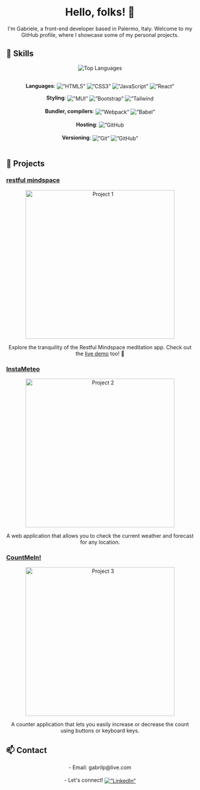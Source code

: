 # <div align="center">Hello, folks! 👋</div>

<div align="center">I'm Gabriele, a front-end developer based in Palermo, Italy. Welcome to my GitHub profile, where I showcase some of my personal projects.</div>

## 🔧 Skills

<div align="center">
  <div align="center">
    <img src="https://github-readme-stats.vercel.app/api/top-langs/?username=gabrilp&layout=compact" alt="Top Languages">
  </div>

  </br>

  <b>Languages</b>: 
    <img align="center" alt=”HTML5” src="https://img.shields.io/badge/html5-%23E34F26.svg?style=for-the-badge&logo=html5&logoColor=white"/>
    <img align="center" alt=”CSS3” src="https://img.shields.io/badge/css3-%231572B6.svg?style=for-the-badge&logo=css3&logoColor=white"/>
    <img align="center" alt=”JavaScript” src="https://img.shields.io/badge/javascript-%23323330.svg?style=for-the-badge&logo=javascript&logoColor=%23F7DF1E"/>
    <img align="center" alt=”React” src="https://img.shields.io/badge/react-%2320232a.svg?style=for-the-badge&logo=react&logoColor=%2361DAFB"/> 
</div>

<div align="center" >
  <b>Styling</b>:
    <img align="center" alt=”MUI” src="https://img.shields.io/badge/MUI-%230081CB.svg?style=for-the-badge&logo=mui&logoColor=white"/> 
    <img align="center" alt=”Bootstrap” src="https://img.shields.io/badge/bootstrap-%238511FA.svg?style=for-the-badge&logo=bootstrap&logoColor=white"/> 
    <img align="center" alt=”Tailwind CSS” src="https://img.shields.io/badge/tailwindcss-%2338B2AC.svg?style=for-the-badge&logo=tailwind-css&logoColor=white"/> 
</div>

<br/>

<div align="center">
  <b>Bundler, compilers</b>:
    <img align="center" alt=”Webpack” src="https://img.shields.io/badge/webpack-%238DD6F9.svg?style=for-the-badge&logo=webpack&logoColor=black"/> 
    <img align="center" alt=”Babel” src="https://img.shields.io/badge/Babel-F9DC3e?style=for-the-badge&logo=babel&logoColor=black"/> 
</div>

<br/>

<div align="center">
  <b>Hosting</b>:
    <img align="center" alt=”GitHub Pages” src="https://img.shields.io/badge/github%20pages-121013?style=for-the-badge&logo=github&logoColor=white"/> 
</div>

<br/>

<div align="center">
  <b>Versioning</b>:
    <img align="center" alt=”Git” src="https://img.shields.io/badge/git-%23F05033.svg?style=for-the-badge&logo=git&logoColor=white"/> 
    <img align="center" alt=”GitHub” src="https://img.shields.io/badge/github-%23121011.svg?style=for-the-badge&logo=github&logoColor=white"/> 
</div>

<br/>

## 🌟 Projects

### [restful mindspace](https://gabrilp.github.io/meditation-app/)
<div align="center">
  <a target="_blank" href="https://github.com/GabriLP/meditation-app">
    <img align="center" src="Project1Image.jpg" alt="Project 1" width="400">
  </a>
</div>

<div align="center">
  <p>Explore the tranquility of the Restful Mindspace meditation app. Check out the <a href="https://gabrilp.github.io/meditation-app/">live demo</a> too! 🪷</p>
</div>

### [InstaMeteo](https://gabrilp.github.io/MeteOggi/)

<div align="center">
  <a target="_blank" href="Link to Project">
    <img align="center" src="Project2Image.jpg" alt="Project 2" width="400">
  </a>
</div>

<div align="center">
  <p>A web application that allows you to check the current weather and forecast for any location.</p>
</div>

### [CountMeIn!](https://gabrilp.github.io/counter-app/)

<div align="center">
  <a target="_blank" href="Link to Project">
    <img align="center" src="Project3Image.jpg" alt="Project 3" width="400">
  </a>
</div>

<div align="center">
  <p>A counter application that lets you easily increase or decrease the count using buttons or keyboard keys.</p>
</div>

## 📫 Contact

<div align="center">
  - Email: gabrilp@live.com
</div>

<br/>

<div align="center">
  - Let's connect!     
    <a target="_blank" href="https://www.linkedin.com/in/gabrielelapiana/">
      <img align="center" alt=”LinkedIn” src="https://img.shields.io/badge/linkedin-%230077B5.svg?style=for-the-badge&logo=linkedin&logoColor=white"/> 
    </a>
</div>
